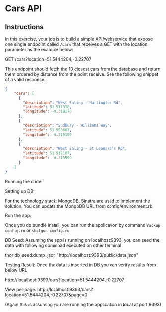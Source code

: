 # Cars API
## Instructions

In this exercise, your job is to build a simple API/webservice that expose one single endpoint called `/cars` that receives a GET with the location parameter as the example below:

GET /cars?location=51.5444204,-0.22707

This endpoint should fetch the 10 closest cars from the database and return them ordered by distance from the point receive. See the following snippet of a valid response:

````json
{
    "cars": [
      {
        "description": "West Ealing - Hartington Rd",
        "latitude": 51.511318,
        "longitude": -0.318178
      },
      {
        "description": "Sudbury - Williams Way",
        "latitude": 51.553667,
        "longitude": -0.315159
      },
      {
        "description": "West Ealing - St Leonard’s Rd",
        "latitude": 51.512107,
        "longitude": -0.313599
      }
    ]
}
````

Running the code: 

Setting up DB: 

For the technology stack: MongoDB, Sinatra are used to implement the solution. You can update the MongoDB URL from config/environment.rb 


Run the app: 

Once you do bundle install, you can run the application by command `rackup config.ru` or `shotgun config.ru`

DB Seed: 
Assuming the app is running on localhost:9393, you can seed the data with following commnad executed on other terminal

thor db_seed:dump_json "http://localhost:9393/public/data.json"



Testing Result: 
Once the data is inserted in DB you can verify results from below URL 

http://localhost:9393/cars?location=51.5444204,-0.22707

View per page.
http://localhost:9393/cars?location=51.5444204,-0.22707&page=0

(Again this is assuming you are running the application in local at port 9393)